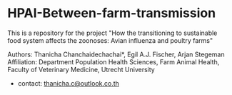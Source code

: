 # HPAI-Between-farm-transmission
This is a repository for the project 
"How the transitioning to sustainable food system affects the zoonoses: 
Avian influenza and poultry farms"

Authors: Thanicha Chanchaidechachai*, Egil A.J. Fischer, Arjan Stegeman
Affiliation: Department Population Health Sciences, Farm Animal Health, Faculty of Veterinary Medicine, Utrecht University

* contact: thanicha.c@outlook.co.th
  
